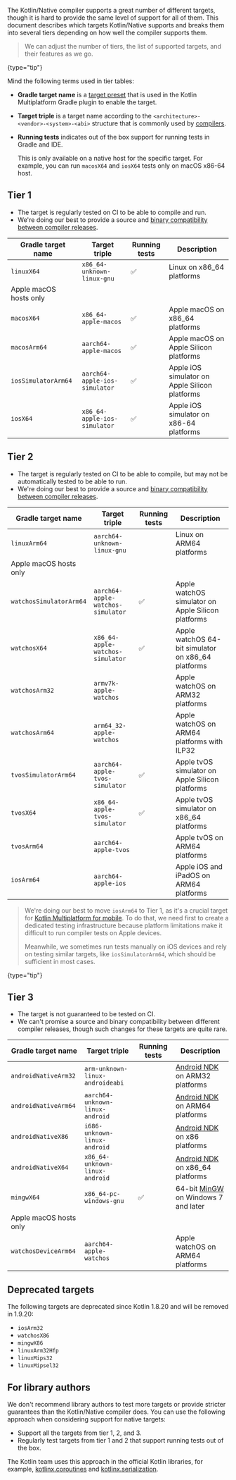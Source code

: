 [//]: # (title: Kotlin/Native target support)

The Kotlin/Native compiler supports a great number of different targets, though it is hard to provide the same level of
support for all of them. This document describes which targets Kotlin/Native supports and breaks them into several
tiers depending on how well the compiler supports them.

> We can adjust the number of tiers, the list of supported targets, and their features as we go.
> 
{type="tip"}

Mind the following terms used in tier tables:

* **Gradle target name** is a [target preset](multiplatform-set-up-targets.md) that is used in the
    Kotlin Multiplatform Gradle plugin to enable the target.
* **Target triple** is a target name according to the `<architecture>-<vendor>-<system>-<abi>` structure that is commonly
  used by [compilers](https://clang.llvm.org/docs/CrossCompilation.html#target-triple).
* **Running tests** indicates out of the box support for running tests in Gradle and IDE.
  
    This is only available on a native host for the specific target. For example, you can run `macosX64` and `iosX64` tests
    only on macOS x86-64 host.

## Tier 1

* The target is regularly tested on CI to be able to compile and run.
* We're doing our best to provide a source and [binary compatibility between compiler releases](https://youtrack.jetbrains.com/issue/KT-42293).

| Gradle target name     | Target triple                 | Running tests | Description                                    |
|------------------------|-------------------------------|---------------|------------------------------------------------|
| `linuxX64`             | `x86_64-unknown-linux-gnu`    | ✅             | Linux on x86_64 platforms                      |
| Apple macOS hosts only |                               |               |                                                |
| `macosX64`             | `x86_64-apple-macos`          | ✅             | Apple macOS on x86_64 platforms                |
| `macosArm64`           | `aarch64-apple-macos`         | ✅             | Apple macOS on Apple Silicon platforms         |
| `iosSimulatorArm64`    | `aarch64-apple-ios-simulator` | ✅             | Apple iOS simulator on Apple Silicon platforms |
| `iosX64`               | `x86_64-apple-ios-simulator`  | ✅             | Apple iOS simulator on x86-64 platforms        |

## Tier 2

* The target is regularly tested on CI to be able to compile, but may not be automatically tested to be able to run.
* We're doing our best to provide a source and [binary compatibility between compiler releases](https://youtrack.jetbrains.com/issue/KT-42293).

| Gradle target name      | Target triple                     | Running tests | Description                                        |
|-------------------------|-----------------------------------|---------------|----------------------------------------------------|
| `linuxArm64`            | `aarch64-unknown-linux-gnu`       |               | Linux on ARM64 platforms                           |
| Apple macOS hosts only  |                                   |               |                                                    |
| `watchosSimulatorArm64` | `aarch64-apple-watchos-simulator` | ✅             | Apple watchOS simulator on Apple Silicon platforms |
| `watchosX64`            | `x86_64-apple-watchos-simulator`  | ✅             | Apple watchOS 64-bit simulator on x86_64 platforms |
| `watchosArm32`          | `armv7k-apple-watchos`            |               | Apple watchOS on ARM32 platforms                   |
| `watchosArm64`          | `arm64_32-apple-watchos`          |               | Apple watchOS on ARM64 platforms with ILP32        |
| `tvosSimulatorArm64`    | `aarch64-apple-tvos-simulator`    | ✅             | Apple tvOS simulator on Apple Silicon platforms    |
| `tvosX64`               | `x86_64-apple-tvos-simulator`     | ✅             | Apple tvOS simulator on x86_64 platforms           |
| `tvosArm64`             | `aarch64-apple-tvos`              |               | Apple tvOS on ARM64 platforms                      |
| `iosArm64`              | `aarch64-apple-ios`               |               | Apple iOS and iPadOS on ARM64 platforms            |

> We're doing our best to move `iosArm64` to Tier 1, as it's a crucial target for [Kotlin Multiplatform for mobile](multiplatform-mobile-getting-started.md).
> To do that, we need first to create a dedicated testing infrastructure because platform limitations make it difficult
> to run compiler tests on Apple devices.
> 
> Meanwhile, we sometimes run tests manually on iOS devices and rely on testing
> similar targets, like `iosSimulatorArm64`, which should be sufficient in most cases.
> 
{type="tip"}

## Tier 3

* The target is not guaranteed to be tested on CI.
* We can't promise a source and binary compatibility between different compiler releases, though such changes for these
  targets are quite rare.

| Gradle target name     | Target triple                   | Running tests | Description                                                          |
|------------------------|---------------------------------|---------------|----------------------------------------------------------------------|
| `androidNativeArm32`   | `arm-unknown-linux-androideabi` |               | [Android NDK](https://developer.android.com/ndk) on ARM32 platforms  |
| `androidNativeArm64`   | `aarch64-unknown-linux-android` |               | [Android NDK](https://developer.android.com/ndk) on ARM64 platforms  |
| `androidNativeX86`     | `i686-unknown-linux-android`    |               | [Android NDK](https://developer.android.com/ndk) on x86 platforms    |
| `androidNativeX64`     | `x86_64-unknown-linux-android`  |               | [Android NDK](https://developer.android.com/ndk) on x86_64 platforms |
| `mingwX64`             | `x86_64-pc-windows-gnu`         | ✅             | 64-bit [MinGW](https://www.mingw-w64.org) on Windows 7 and later     |
| Apple macOS hosts only |                                 |               |                                                                      |
| `watchosDeviceArm64`   | `aarch64-apple-watchos`         |               | Apple watchOS on ARM64 platforms                                     |

## Deprecated targets

The following targets are deprecated since Kotlin 1.8.20 and will be removed in 1.9.20:

* `iosArm32`
* `watchosX86`
* `mingwX86`
* `linuxArm32Hfp`
* `linuxMips32`
* `linuxMipsel32`

## For library authors

We don't recommend library authors to test more targets or provide stricter guarantees than the Kotlin/Native compiler
does. You can use the following approach when considering support for native targets:

* Support all the targets from tier 1, 2, and 3.
* Regularly test targets from tier 1 and 2 that support running tests out of the box.

The Kotlin team uses this approach in the official Kotlin libraries, for example, [kotlinx.coroutines](coroutines-guide.md) and [kotlinx.serialization](serialization.md).
